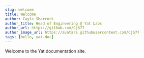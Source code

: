 ```yaml
---
slug: welcome
title: Welcome
author: Cayle Sharrock
author_title: Head of Engineering @ Yat Labs
author_url: https://github.com/CjS77
author_image_url: https://avatars.githubusercontent.com/CjS77
tags: [hello, yat-doc]
---
```


Welcome to the Yat documentation site.